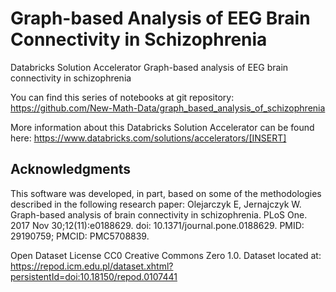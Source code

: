 # Graph-based Analysis of EEG Brain Connectivity in Schizophrenia
Databricks Solution Accelerator Graph-based analysis of EEG brain connectivity in schizophrenia

You can find this series of notebooks at git repository: https://github.com/New-Math-Data/graph_based_analysis_of_schizophrenia

More information about this Databricks Solution Accelerator can be found here: https://www.databricks.com/solutions/accelerators/[INSERT]

## Acknowledgments

This software was developed, in part, based on some of the methodologies described in the following research paper:
Olejarczyk E, Jernajczyk W. Graph-based analysis of brain connectivity in schizophrenia. PLoS One. 2017 Nov 30;12(11):e0188629. doi: 10.1371/journal.pone.0188629. PMID: 29190759; PMCID: PMC5708839.



Open Dataset License CC0 Creative Commons Zero 1.0. Dataset located at: https://repod.icm.edu.pl/dataset.xhtml?persistentId=doi:10.18150/repod.0107441